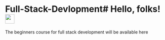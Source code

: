 # Full-Stack-Devlopment# Hello, folks! <img src="https://raw.githubusercontent.com/MartinHeinz/MartinHeinz/master/wave.gif" width="30px">
The beginners course for full stack development will be available here
